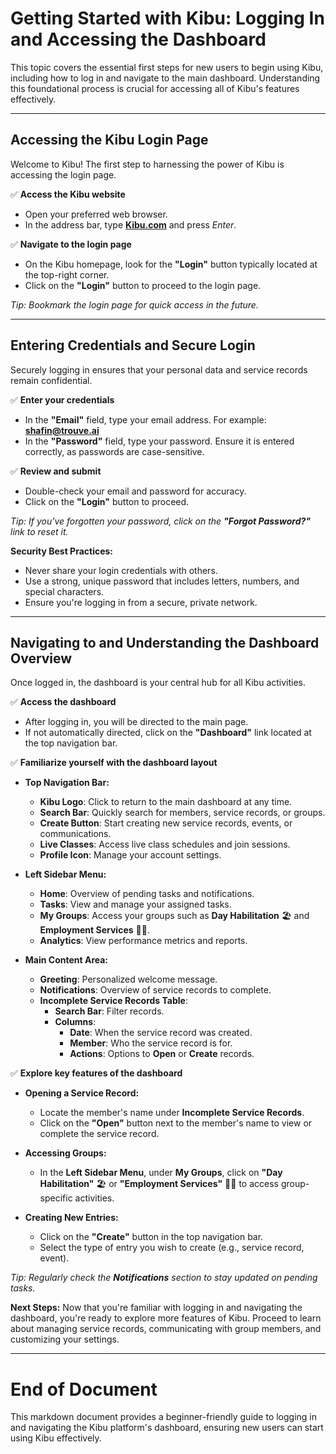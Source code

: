 # Getting Started with Kibu: Logging In and Accessing the Dashboard

This topic covers the essential first steps for new users to begin using Kibu, including how to log in and navigate to the main dashboard. Understanding this foundational process is crucial for accessing all of Kibu's features effectively.

---

## Accessing the Kibu Login Page

Welcome to Kibu! The first step to harnessing the power of Kibu is accessing the login page.

✅ **Access the Kibu website**
- Open your preferred web browser.
- In the address bar, type **[Kibu.com](https://kibu.com)** and press *Enter*.

✅ **Navigate to the login page**
- On the Kibu homepage, look for the **"Login"** button typically located at the top-right corner.
- Click on the **"Login"** button to proceed to the login page.

*Tip: Bookmark the login page for quick access in the future.*

---

## Entering Credentials and Secure Login

Securely logging in ensures that your personal data and service records remain confidential.

✅ **Enter your credentials**
- In the **"Email"** field, type your email address. For example: **shafin@trouve.ai**
- In the **"Password"** field, type your password. Ensure it is entered correctly, as passwords are case-sensitive.

✅ **Review and submit**
- Double-check your email and password for accuracy.
- Click on the **"Login"** button to proceed.

*Tip: If you've forgotten your password, click on the **"Forgot Password?"** link to reset it.*

**Security Best Practices:**
- Never share your login credentials with others.
- Use a strong, unique password that includes letters, numbers, and special characters.
- Ensure you're logging in from a secure, private network.

---

## Navigating to and Understanding the Dashboard Overview

Once logged in, the dashboard is your central hub for all Kibu activities.

✅ **Access the dashboard**
- After logging in, you will be directed to the main page.
- If not automatically directed, click on the **"Dashboard"** link located at the top navigation bar.

✅ **Familiarize yourself with the dashboard layout**
- **Top Navigation Bar:**
  - **Kibu Logo**: Click to return to the main dashboard at any time.
  - **Search Bar**: Quickly search for members, service records, or groups.
  - **Create Button**: Start creating new service records, events, or communications.
  - **Live Classes**: Access live class schedules and join sessions.
  - **Profile Icon**: Manage your account settings.

- **Left Sidebar Menu:**
  - **Home**: Overview of pending tasks and notifications.
  - **Tasks**: View and manage your assigned tasks.
  - **My Groups**: Access your groups such as **Day Habilitation** 🏖️ and **Employment Services** 👷‍♀️.
  - **Analytics**: View performance metrics and reports.

- **Main Content Area:**
  - **Greeting**: Personalized welcome message.
  - **Notifications**: Overview of service records to complete.
  - **Incomplete Service Records Table**:
    - **Search Bar**: Filter records.
    - **Columns**:
      - **Date**: When the service record was created.
      - **Member**: Who the service record is for.
      - **Actions**: Options to **Open** or **Create** records.

✅ **Explore key features of the dashboard**
- **Opening a Service Record:**
  - Locate the member's name under **Incomplete Service Records**.
  - Click on the **"Open"** button next to the member's name to view or complete the service record.

- **Accessing Groups:**
  - In the **Left Sidebar Menu**, under **My Groups**, click on **"Day Habilitation"** 🏖️ or **"Employment Services"** 👷‍♀️ to access group-specific activities.

- **Creating New Entries:**
  - Click on the **"Create"** button in the top navigation bar.
  - Select the type of entry you wish to create (e.g., service record, event).

*Tip: Regularly check the **Notifications** section to stay updated on pending tasks.*

**Next Steps:**
Now that you're familiar with logging in and navigating the dashboard, you're ready to explore more features of Kibu. Proceed to learn about managing service records, communicating with group members, and customizing your settings.

---

# End of Document

This markdown document provides a beginner-friendly guide to logging in and navigating the Kibu platform's dashboard, ensuring new users can start using Kibu effectively.
